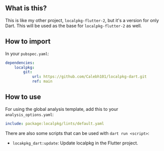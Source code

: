 ## What is this?

This is like my other project, `localpkg-flutter-2`, but it's a version for only Dart. This will be used as the base for `localpkg-flutter-2` as well.

## How to import

In your `pubspec.yaml`:

```yaml
dependencies:
    localpkg:
        git:
            url: https://github.com/Calebh101/localpkg-dart.git
            ref: main
```

## How to use

For using the global analysis template, add this to your `analysis_options.yaml`:

```yaml
include: package:localpkg/lints/default.yaml
```

There are also some scripts that can be used with `dart run <script>`:

- `locakpkg_dart:update`: Update localpkg in the Flutter project.